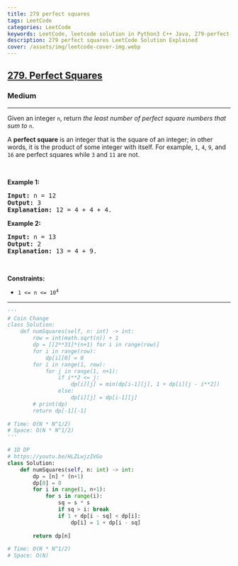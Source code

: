 ```yaml
---
title: 279 perfect squares
tags: LeetCode
categories: LeetCode
keywords: LeetCode, leetcode solution in Python3 C++ Java, 279-perfect-squares solution
description: 279 perfect squares LeetCode Solution Explained
cover: /assets/img/leetcode-cover-img.webp
---
```





<h2><a href="https://leetcode.com/problems/perfect-squares/">279. Perfect Squares</a></h2><h3>Medium</h3><hr><div><p>Given an integer <code>n</code>, return <em>the least number of perfect square numbers that sum to</em> <code>n</code>.</p>

<p>A <strong>perfect square</strong> is an integer that is the square of an integer; in other words, it is the product of some integer with itself. For example, <code>1</code>, <code>4</code>, <code>9</code>, and <code>16</code> are perfect squares while <code>3</code> and <code>11</code> are not.</p>

<p>&nbsp;</p>
<p><strong>Example 1:</strong></p>

<pre><strong>Input:</strong> n = 12
<strong>Output:</strong> 3
<strong>Explanation:</strong> 12 = 4 + 4 + 4.
</pre>

<p><strong>Example 2:</strong></p>

<pre><strong>Input:</strong> n = 13
<strong>Output:</strong> 2
<strong>Explanation:</strong> 13 = 4 + 9.
</pre>

<p>&nbsp;</p>
<p><strong>Constraints:</strong></p>

<ul>
	<li><code>1 &lt;= n &lt;= 10<sup>4</sup></code></li>
</ul>
</div>

---




```python
'''
# Coin Change
class Solution:
    def numSquares(self, n: int) -> int:
        row = int(math.sqrt(n)) + 1
        dp = [[2**31]*(n+1) for i in range(row)]
        for i in range(row):
            dp[i][0] = 0
        for i in range(1, row):
            for j in range(1, n+1):
                if i**2 <= j:
                    dp[i][j] = min(dp[i-1][j], 1 + dp[i][j - i**2])
                else:
                    dp[i][j] = dp[i-1][j]
        # print(dp)
        return dp[-1][-1]
        
# Time: O(N * N^1/2)
# Space: O(N * N^1/2)
'''

# 1D DP
# https://youtu.be/HLZLwjzIVGo
class Solution:
    def numSquares(self, n: int) -> int:
        dp = [n] * (n+1)
        dp[0] = 0
        for i in range(1, n+1):
            for s in range(i):
                sq = s * s
                if sq > i: break
                if 1 + dp[i - sq] < dp[i]:
                    dp[i] = 1 + dp[i - sq]
        
        return dp[n]
    
# Time: O(N * N^1/2)
# Space: O(N)
```
